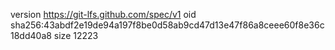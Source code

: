 version https://git-lfs.github.com/spec/v1
oid sha256:43abdf2e19de94a197f8be0d58ab9cd47d13e47f86a8ceee60f8e36c18dd40a8
size 12223
